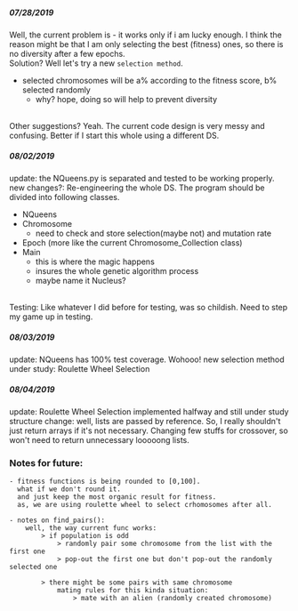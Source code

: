 ##### 07/28/2019
Well, the current problem is - it works only if i am lucky enough.
I think the reason might be that I am only selecting the best (fitness) ones, 
so there is no diversity after a few epochs. 
<br>
Solution? Well let's try a new `selection method`.
- selected chromosomes will be a% according to the fitness score, b% selected randomly
    - why? hope, doing so will help to prevent diversity

<br>    
Other suggestions? Yeah. The current code design is very messy and confusing.
Better if I start this whole using a different DS. 


##### 08/02/2019
update: the NQueens.py is separated and tested to be working properly.
<br>
new changes?: Re-engineering the whole DS. 
The program should be divided into following classes.
- NQueens
- Chromosome 
    - need to check and store selection(maybe not) and mutation rate
- Epoch (more like the current Chromosome_Collection class)
- Main
    - this is where the magic happens
    - insures the whole genetic algorithm process
    - maybe name it Nucleus?
 
<br>
Testing: Like whatever I did before for testing, was so childish.
Need to step my game up in testing. 

##### 08/03/2019
update: NQueens has 100% test coverage. Wohooo!
new selection method under study: Roulette Wheel Selection

##### 08/04/2019
update: Roulette Wheel Selection implemented halfway and still under study
structure change: well, lists are passed by reference. So, I really shouldn't just return arrays if it's not necessary.
                 Changing few stuffs for crossover, so won't need to return unnecessary looooong lists. 


### Notes for future:
    - fitness functions is being rounded to [0,100]. 
      what if we don't round it. 
      and just keep the most organic result for fitness.
      as, we are using roulette wheel to select crhomosomes after all. 
      
    - notes on find_pairs():
        well, the way current func works:
            > if population is odd
                > randomly pair some chromosome from the list with the first one
                > pop-out the first one but don't pop-out the randomly selected one
        
            > there might be some pairs with same chromosome
                mating rules for this kinda situation:
                    > mate with an alien (randomly created chromosome)

